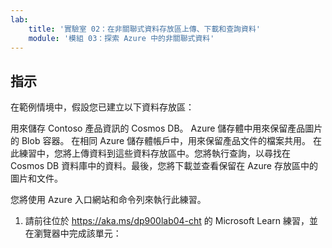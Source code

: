 ```yaml
---
lab:
    title: '實驗室 02：在非關聯式資料存放區上傳、下載和查詢資料'
    module: '模組 03：探索 Azure 中的非關聯式資料'
---
```


## 指示
在範例情境中，假設您已建立以下資料存放區：

用來儲存 Contoso 產品資訊的 Cosmos DB。
Azure 儲存體中用來保留產品圖片的 Blob 容器。
在相同 Azure 儲存體帳戶中，用來保留產品文件的檔案共用。
在此練習中，您將上傳資料到這些資料存放區中。您將執行查詢，以尋找在 Cosmos DB 資料庫中的資料。最後，您將下載並查看保留在 Azure 存放區中的圖片和文件。

您將使用 Azure 入口網站和命令列來執行此練習。

1.	請前往位於 https://aka.ms/dp900lab04-cht 的 Microsoft Learn 練習，並在瀏覽器中完成該單元： 
